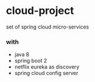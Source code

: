 # cloud-project
set of spring cloud micro-services

### with
- java 8
- spring boot 2
- netflix eureka as discovery
- spring cloud config server
